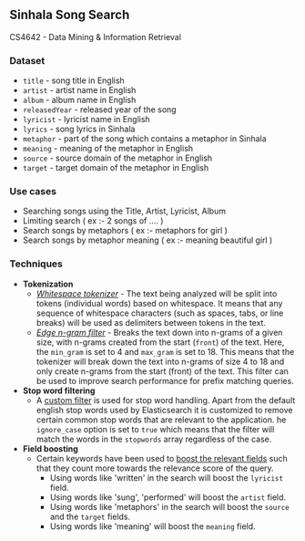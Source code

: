 

## Sinhala Song Search
 CS4642 - Data Mining & Information Retrieval

### Dataset

 - `title` - song title in English
 - `artist` - artist name in English
 - `album` - album name in English
 - `releasedYear` - released year of the song
 - `lyricist` - lyricist name in English
 - `lyrics` - song lyrics in Sinhala
 - `metaphor` - part of the song which contains a metaphor in Sinhala
 - `meaning` - meaning of the metaphor in English
 - `source` - source domain of the metaphor in English
 - `target` - target domain of the metaphor in English

### Use cases

 - Searching songs using the Title, Artist, Lyricist, Album
 - Limiting search ( ex :- 2 songs of .... )
 - Search songs by metaphors ( ex :- metaphors for girl )
 - Search songs by metaphor meaning ( ex :- meaning beautiful girl )

### Techniques

 - **Tokenization**
	 -  [*Whitespace tokenizer*](https://www.elastic.co/guide/en/elasticsearch/reference/current/analysis-whitespace-tokenizer.html) - The text being analyzed will be split into tokens (individual words) based on whitespace. It means that any sequence of whitespace characters (such as spaces, tabs, or line breaks) will be used as delimiters between tokens in the text.
	 - [*Edge n-gram filter*](https://www.elastic.co/guide/en/elasticsearch/reference/current/analysis-edgengram-tokenfilter.html) - Breaks the text down into n-grams of a given size, with n-grams created from the start  (`front`) of the text. Here, the `min_gram` is set to 4 and `max_gram` is set to 18. This means that the tokenizer will break down the text into n-grams of size 4 to 18 and only create n-grams from the start (front) of the text. This filter can be used to improve search performance for prefix matching queries.
 - **Stop word filtering**
	 - A [custom filter](https://www.elastic.co/guide/en/elasticsearch/reference/current/analysis-stop-tokenfilter.html#analysis-stop-tokenfilter-customize) is used for stop word handling. Apart from the default english stop words used by Elasticsearch it is customized to remove certain common stop words that are relevant to the application. he `ignore_case` option is set to `true` which means that the filter will match the words in the `stopwords` array regardless of the case.
- **Field boosting**
	- Certain keywords have been used to [boost the relevant fields](https://www.elastic.co/guide/en/elasticsearch/reference/current/query-dsl-multi-match-query.html#field-boost) such that they count more towards the relevance score of the query.
		- Using words like 'written' in the search will boost the `lyricist` field.
		- Using words like 'sung', 'performed' will boost the `artist` field.
		- Using words like 'metaphors' in the search will boost the `source` and the `target` fields.
		- Using words like 'meaning' will boost the `meaning` field.
